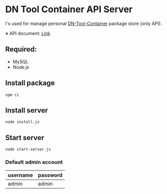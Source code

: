 # DN Tool Container API Server

I's used for manage personal [DN-Tool-Container](https://github.com/como65416/DnToolContainer) package store (only API).

※ API document: [Link](https://como65416.github.io/DN-Tool-Container-Store-API-Server/)

## Required:

- MySQL
- Node.js

## Install package

```
npm ci
```

## Install server

```
node install.js
```

## Start server

```
node start-server.js
```

### Default admin account

| username | password |
| --- | --- | 
| admin | admin |
